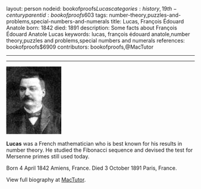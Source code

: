 layout: person
nodeid: bookofproofs$Lucas
categories: history,19th-century
parentid: bookofproofs$603
tags: number-theory,puzzles-and-problems,special-numbers-and-numerals
title: Lucas, François Édouard Anatole
born: 1842
died: 1891
description: Some facts about François Édouard Anatole Lucas
keywords: lucas, françois édouard anatole,number theory,puzzles and problems,special numbers and numerals
references: bookofproofs$6909
contributors: bookofproofs,@MacTutor

---


---

![Lucas.jpg](https://github.com/bookofproofs/bookofproofs.github.io/blob/main/_sources/_assets/images/portraits/Lucas.jpg?raw=true)

**Lucas** was a French mathematician who is best known for his results in number theory. He studied the Fibonacci sequence and devised the test for Mersenne primes still used today.

Born 4 April 1842 Amiens, France. Died 3 October 1891 Paris, France.


View full biography at [MacTutor](https://mathshistory.st-andrews.ac.uk/Biographies/Lucas/).